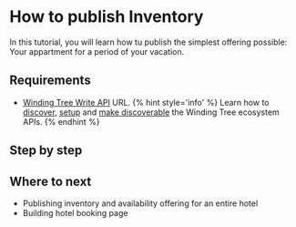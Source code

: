 # How to publish Inventory

In this tutorial, you will learn how tu publish the simplest offering
possible: Your appartment for a period of your vacation.

## Requirements

<!-- TODO reword -->
- [Winding Tree Write API](https://github.com/windingtree/wt-write-api) URL.
{% hint style='info' %}
Learn how to [discover](), [setup]() and [make discoverable]()
the Winding Tree ecosystem APIs.
{% endhint %}

## Step by step

## Where to next

- Publishing inventory and availability offering for an entire hotel
- Building hotel booking page
